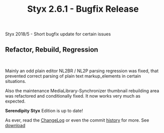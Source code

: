 ﻿---
layout: post
title: Styx 2.6.1 - Bugfix Release
---

Styx 2018/5 - Short bugfix update for certain issues

<div markdown="1">
 <div>

<h2>Refactor, Rebuild, Regression</h2><br>

<p>Mainly an odd plain editor NL2BR / NL2P parsing regression was fixed, that prevented correct parsing of plain text markup_elements in certain situations.</p>

<p>Also the maintenance MediaLibrary-Synchronizer thumbnail rebuilding area was refactored and conditionally fixed. It now works very much as expected.</p>

<p><strong>Serendipity Styx</strong> Edition is up to date!</p>

 </div>
</div>

As ever, read the [ChangeLog](https://github.com/ophian/styx/blob/2.6.1/docs/NEWS) or even the commit [history](https://github.com/ophian/styx/commits/2.6.1) for more. See [download](https://github.com/ophian/styx/releases/tag/2.6.1)
